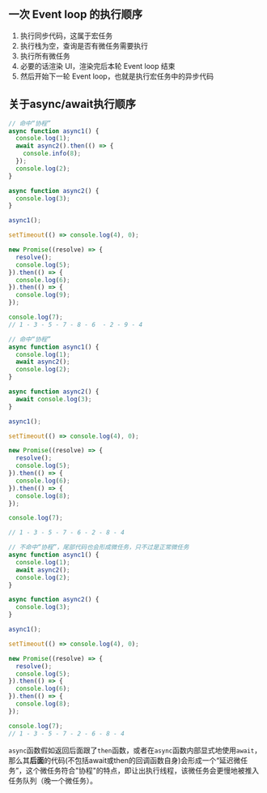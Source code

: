 ## 一次 Event loop 的执行顺序

1. 执行同步代码，这属于宏任务
2. 执行栈为空，查询是否有微任务需要执行
3. 执行所有微任务
4. 必要的话渲染 UI，渲染完后本轮 Event loop 结束
5. 然后开始下一轮 Event loop，也就是执行宏任务中的异步代码

## 关于async/await执行顺序

```js
// 命中“协程”
async function async1() {
  console.log(1);
  await async2().then(() => {
    console.info(8);
  });
  console.log(2);
}

async function async2() {
  console.log(3);
}

async1();

setTimeout(() => console.log(4), 0);

new Promise((resolve) => {
  resolve();
  console.log(5);
}).then(() => {
  console.log(6);
}).then(() => {
  console.log(9);
});

console.log(7);
// 1 - 3 - 5 - 7 - 8 - 6  - 2 - 9 - 4
```
```js
// 命中“协程”
async function async1() {
  console.log(1);
  await async2();
  console.log(2);
}

async function async2() {
  await console.log(3);
}

async1();

setTimeout(() => console.log(4), 0);

new Promise((resolve) => {
  resolve();
  console.log(5);
}).then(() => {
  console.log(6);
}).then(() => {
  console.log(8);
});

console.log(7);

// 1 - 3 - 5 - 7 - 6 - 2 - 8 - 4
```

```js
// 不命中“协程”，尾部代码也会形成微任务，只不过是正常微任务
async function async1() {
  console.log(1);
  await async2();
  console.log(2);
}

async function async2() {
  console.log(3);
}

async1();

setTimeout(() => console.log(4), 0);

new Promise((resolve) => {
  resolve();
  console.log(5);
}).then(() => {
  console.log(6);
}).then(() => {
  console.log(8);
});

console.log(7);
// 1 - 3 - 5 - 7 - 2 - 6 - 8 - 4
```

`async`函数假如返回后面跟了`then`函数，或者在`async`函数内部显式地使用`await`，那么其**后面**的代码(不包括await或then的回调函数自身)会形成一个“延迟微任务”，这个微任务符合"协程"的特点，即让出执行线程，该微任务会更慢地被推入任务队列（晚一个微任务）。
